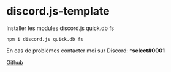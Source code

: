 # discord.js-template

Installer les modules discord.js quick.db fs

`npm i discord.js quick.db fs`

En cas de problèmes contacter moi sur Discord: ***select#0001**

[Github](https://github.com/select-dev/discord.js-template)